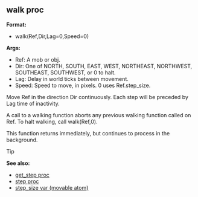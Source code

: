 ## walk proc

**Format:**
+   walk(Ref,Dir,Lag=0,Speed=0)
<!-- -->
**Args:**
+   Ref: A mob or obj.
+   Dir: One of NORTH, SOUTH, EAST, WEST, NORTHEAST, NORTHWEST,
    SOUTHEAST, SOUTHWEST, or 0 to halt.
+   Lag: Delay in world ticks between movement.
+   Speed: Speed to move, in pixels. 0 uses Ref.step_size.


Move Ref in the direction Dir continuously. Each step will be
preceded by Lag time of inactivity. 

A call to a walking
function aborts any previous walking function called on Ref. To halt
walking, call walk(Ref,0). 

This function returns immediately,
but continues to process in the background.

> [!TIP] 
> **See also:**
> +   [get_step proc](/ref/proc/get_step.md) 
> +   [step proc](/ref/proc/step.md) 
> +   [step_size var (movable atom)](/ref/atom/movable/var/step_size.md) <!-- -->